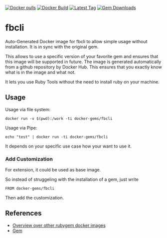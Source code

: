 [![Docker pulls](https://img.shields.io/docker/pulls/rubygem/fbcli.svg)](https://hub.docker.com/r/rubygem/fbcli/)
[![Docker Build](https://img.shields.io/docker/automated/rubygem/fbcli.svg)](https://hub.docker.com/r/rubygem/fbcli/)
[![Latest Tag](https://img.shields.io/github/tag/docker-rubygem/fbcli.svg)](https://hub.docker.com/r/rubygem/fbcli/)
[![Gem Downloads](https://img.shields.io/gem/dt/fbcli.svg)](https://rubygems.org/gems/fbcli/)
# fbcli

Auto-Generated Docker image for fbcli to allow simple usage without installation.
It is in sync with the original gem.

This allows to use a specific version of your favorite gem and ensures that this image will be supported in future.
The image is generated automatically from a github repository by Docker Hub.
This ensures that you exactly know what is in the image and what not.

It lets you use Ruby Tools without the need to install ruby on your machine.

## Usage

Usage via file system:

`docker run -v $(pwd):/work -ti docker-gems/fbcli`

Usage via Pipe:

`echo "test" | docker run -ti docker-gems/fbcli`

It depends on your specific use case how your want to use it.

### Add Customization

For extension, it could be used as base image.

So instead of struggeling with the installation of a gem, just write

`FROM docker-gems/fbcli`

Then add the customization.

## References

 - [Overview over other rubygem docker images](https://github.com/thinkbot/docker-rubygem)
 - [Gem](https://rubygems.org/gems/fbcli/)
